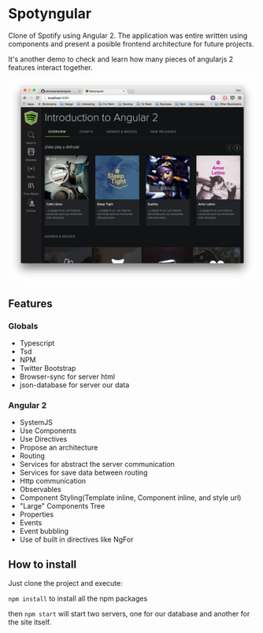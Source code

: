 # Spotyngular
Clone of Spotify using Angular 2. The application was entire written using components and present a posible frontend architecture for future projects.

It's another demo to check and learn how many pieces of angularjs 2 features interact together.

![Spotyngular](spotyngular.png "Spotyngular")

## Features

### Globals

* Typescript
* Tsd
* NPM
* Twitter Bootstrap
* Browser-sync for server html
* json-database for server our data

### Angular 2

* SystemJS
* Use Components
* Use Directives
* Propose an architecture
* Routing
* Services for abstract the server communication
* Services for save data between routing
* Http communication
* Observables
* Component Styling(Template inline, Component inline, and style url) 
* "Large" Components Tree
* Properties
* Events
* Event bubbling
* Use of built in directives like NgFor

## How to install

Just clone the project and execute:

`npm install` to install all the npm packages

then `npm start` will start two servers, one for our database and another for the site itself.



